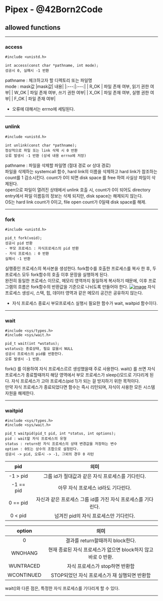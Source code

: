 # Pipex - @42Born2Code

## allowed functions
---
### access

	#include <unistd.h>

	int access(const char *pathname, int mode);
	성공시 0, 실패시 -1 반환
pathname : 체크하고자 할 디렉토리 또는 파일명   
mode : mask값
|mask값| 내용|
|:---:|:---:|
| R_OK | 파일 존재 여부, 읽기 권한 여부|
| W_OK | 파일 존재 여부, 쓰기 권한 여부|
| X_OK | 파일 존재 여부, 실행 권한 여부|
| F_OK | 파일 존재 여부|
* 오류에 대해서는 errno에 세팅된다.
---
### unlink
	#include <unistd.h>

	int unlink(const char *pathname);
	정상적으로 파일 또는 link 삭제 시 0 반환
	오류 발생시 -1 반환 (상세 내용 errno에 저장)

pathname : 파일을 삭제할 파일명 (절대 경로 or 상대 경로)   
파일을 삭제하는 systemcall 함수, hard link의 이름을 삭제하고 hard link가 참조하는 count를 1 감소시킨다. count가 0이 되면 disk space 를 free 하여 사실상 파일이 삭제된다.   
open으로 파일이 열려진 상태에서 unlink 호출 시, count가 0이 되어도 directory entry에서 파일 이름등의 정보는 삭제 되지만, disk space는 해제되지 않는다.   
OS는 hard link count가 0이고, file open count가 0일때 disk space를 해제.

---
### fork

	#include <unistd.h>

	pid_t fork(void);
	성공시 pid 반환
	- 부모 프로세스 : 자식프로세스의 pid 반환
	- 자식 프로세스 : 0 반환
	실패시 -1 반환

실행중인 프로세스의 복사본을 생성한다. fork함수를 호출한 프로세스를 복사 한 후, 두 프로세스 모두 fork함수의 호출 이후 문장을 실행하게 된다.   
완전히 동일한 프로세스 이므로, 메모리 영역까지 동일하게 복사하기 때문에, 이후 프로그램의 흐름은 fork함수의 반환값을 기준으로 나뉘도록 만들어야 한다.
[![image](https://img1.daumcdn.net/thumb/R1280x0/?scode=mtistory2&fname=https%3A%2F%2Fblog.kakaocdn.net%2Fdn%2FbtO6G2%2FbtqxtqAZJY8%2FyJ5VXkMbcGXG1np7pKtthK%2Fimg.png)](https://codingdog.tistory.com/entry/%EB%A6%AC%EB%88%85%EC%8A%A4-fork-%ED%94%84%EB%A1%9C%EC%84%B8%EC%8A%A4%EB%A5%BC-%EC%83%9D%EC%84%B1%ED%95%9C%EB%8B%A4)
자식 프로세스 생성시, 스택, 힙, 데이터 영역과 같은 메모리 공간은 공유하지 않는다.   
* 자식 프로세스 종료시 부모프로세스 실행시 필요한 함수가 wait, waitpid 함수이다.

---
### wait
	#include <sys/types.h>
	#include <sys/wait.h>

	pid_t wait(int *wstatus);
	wstatus는 종료상태, 필요 없을시 NULL
	성공시 프로세스의 pid를 반환한다.
	오류 발생시 -1 반환.

fork() 를 이용하여 자식 프로세스르르 생성했을때 주로 사용한다. wait() 를 쓰면 자식 프로세스가 종료할때까지 해당 영역에서 부모 프로세스가 sleep()모드로 기다리게 된다. 자식 프로세스가 고아 프로세스(pid 1)가 되는 걸 방지하기 위한 목적이다.   
만약 자식 프로세스가 종료되었다면 함수는 즉시 리턴되며, 자식이 사용한 모든 시스템 자원을 해제한다.

---
### waitpid
	#include <sys/types.h>
	#include <sys/wait.h>

	pid_t waitpid(pid_t pid, int *status, int options);
	pid : wait할 자식 프로세스의 유형
	status : return된 자식 프로세스의 상태 변경값을 저장하는 변수
	option : 0또는 상수의 조합으로 설정된다.
	성공시 -> pid, 오류시 -> -1, 그외의 경우 0 리턴
|pid|의미|
|:---:|:---:|
|-1 > pid|그룹 id가 절대값과 같은 자식 프로세스를 기다린다.|
|-1 == pid|아무 자식 프로세스 id라도 기다린다.|
|0 == pid|자신과 같은  프로세스 그룹 id를 가진 자식 프로세스를 기다린다.|
|0 < pid |넘겨진 pid의 자식 프로세스만 기다린다.|

|option|의미|
|:---:|:---:|
|0|결과를 return할때까지 block한다.|
|WNOHANG|현재 종료된 자식 프로세스가 없으면 block하지 않고 바로 0 반환.|
|WUNTRACED|자식 프로세스가 stop하면 반환함|
|WCONTINUED|STOP되었던 자식 프로세스가 재 실행되면 반환함|
wait()와 다른 점은, 특정한 자식 프로세스를 기다리게 할 수 있다.

---
